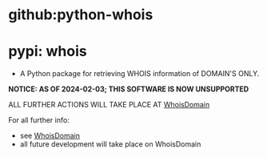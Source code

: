 # github:python-whois
# pypi: whois

  * A Python package for retrieving WHOIS information of DOMAIN'S ONLY.

**NOTICE: AS OF 2024-02-03; THIS SOFTWARE IS NOW UNSUPPORTED**

ALL FURTHER ACTIONS WILL TAKE PLACE AT
[WhoisDomain](https://github.com/mboot-github/WhoisDomain)

For all further info:

  * see [WhoisDomain](https://github.com/mboot-github/WhoisDomain)
  * all future development will take place on WhoisDomain

